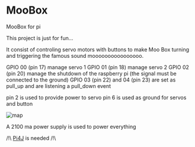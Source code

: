 MooBox
======

MooBox for pi

This project is just for fun...

It consist of controling servo motors with buttons to make Moo Box turning and triggering the famous 
sound moooooooooooooooo.

GPIO 00 (pin 17) manage servo 1
GPIO 01 (pin 18) manage servo 2
GPIO 02 (pin 20) manage the shutdown of the raspberry pi (the signal must be connected to the ground)
GPIO 03 (pin 22) and 04 (pin 23) are set as pull_up and are listening a pull_down event

pin 2 is used to provide power to servo
pin 6 is used as ground for servos and button


![map](http://jserviceswordpress.wordpress-hebergement.fr//wp-content/uploads/sites/2841/2014/04/pins_thumb.png "map")

A 2100 ma power supply is used to power everything


/!\ [Pi4J](http://pi4j.com/) is needed /!\


